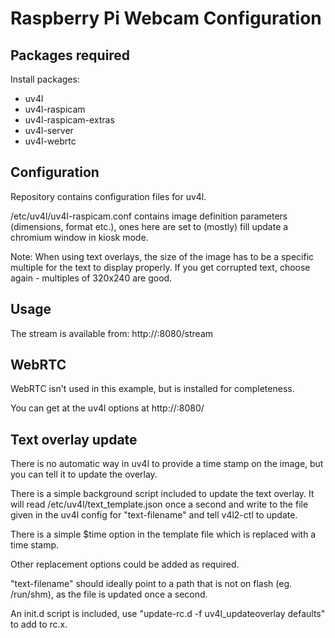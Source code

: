 # Raspberry Pi Webcam Configuration 

## Packages required

Install packages:

* uv4l
* uv4l-raspicam
* uv4l-raspicam-extras
* uv4l-server
* uv4l-webrtc

## Configuration

Repository contains configuration files for uv4l.

/etc/uv4l/uv4l-raspicam.conf contains image definition parameters (dimensions, format etc.), ones here are set to (mostly) fill update a chromium window in kiosk mode.

Note: When using text overlays, the size of the image has to be a specific multiple for the text to display properly. If you get corrupted text, choose again - multiples of 320x240 are good.

## Usage

The stream is available from: http://<machine>:8080/stream

## WebRTC

WebRTC isn't used in this example, but is installed for completeness.

You can get at the uv4l options at http://<machine>:8080/

## Text overlay update

There is no automatic way in uv4l to provide a time stamp on the image, but you can tell it to update the overlay.

There is a simple background script included to update the text overlay. It will read /etc/uv4l/text_template.json once a second and write to the file given in the uv4l config for "text-filename" and tell v4l2-ctl to update.

There is a simple $time option in the template file which is replaced with a time stamp.

Other replacement options could be added as required.

"text-filename" should ideally point to a path that is not on flash (eg. /run/shm), as the file is updated once a second.

An init.d script is included, use "update-rc.d -f uv4l_updateoverlay defaults" to add to rc.x.
